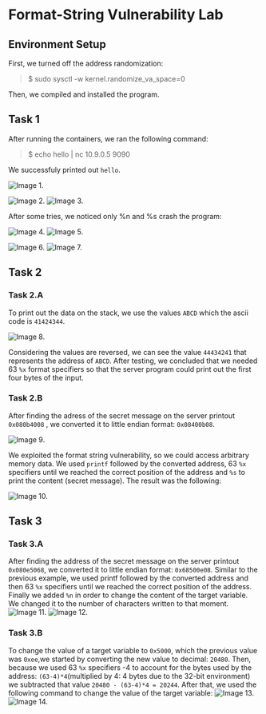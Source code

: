 # Format-String Vulnerability Lab


## Environment Setup

First, we turned off the address randomization:

>  $ sudo sysctl -w kernel.randomize_va_space=0

Then, we compiled and installed the program.


## Task 1

After running the containers, we ran the following command:
> $ echo hello | nc 10.9.0.5 9090

We successfuly printed out ```hello```.

![Image 1.](https://git.fe.up.pt/fsi/fsi2425/logs/l05g06/-/raw/main/Images/Task1_LOGBOOK6.png)

![Image 2.](https://git.fe.up.pt/fsi/fsi2425/logs/l05g06/-/raw/main/Images/using%25d.png)
![Image 3.](https://git.fe.up.pt/fsi/fsi2425/logs/l05g06/-/raw/main/Images/Using%25d.png)

After some tries, we noticed only %n and %s crash the program:

![Image 4.](https://git.fe.up.pt/fsi/fsi2425/logs/l05g06/-/raw/main/Images/using%25n.png)
![Image 5.](https://git.fe.up.pt/fsi/fsi2425/logs/l05g06/-/raw/main/Images/Using%25n.png)


![Image 6.](https://git.fe.up.pt/fsi/fsi2425/logs/l05g06/-/raw/main/Images/using%25s.png)
![Image 7.](https://git.fe.up.pt/fsi/fsi2425/logs/l05g06/-/raw/main/Images/Using%25s.png)


## Task 2

### Task 2.A

To print out the data on the stack, we use the values ```ABCD``` which the ascii code is ```41424344```. 

![Image 8.](https://git.fe.up.pt/fsi/fsi2425/logs/l05g06/-/raw/main/Images/Task2_LOGBOOK6.png)

Considering the values are reversed, we can see the value ```44434241``` that represents the address of ```ABCD```.
After testing, we concluded that we needed 63 ```%x``` format specifiers so that the server program could print out the first four bytes of the input.

### Task 2.B

After finding the adress of the secret message on the server printout ```0x080b4008``` , we converted it to little endian format: ```0x08400b08```.

![Image 9.](https://git.fe.up.pt/fsi/fsi2425/logs/l05g06/-/raw/main/Images/Task2_LOGBOOK6_img3.png)

We exploited the format string vulnerability, so we could access arbitrary memory data. We used ```printf``` followed by the converted address, 63 ```%x``` specifiers until we reached the correct position of the address and ```%s``` to print the content (secret message). The result was the following:

![Image 10.](https://git.fe.up.pt/fsi/fsi2425/logs/l05g06/-/raw/main/Images/Task2_LOGBOOK6_img2.png)


## Task 3

### Task 3.A

After finding the address of the secret message on the server printout ```0x080e5068```, we converted it to little endian format: ```0x68500e08```.
Similar to the previous example, we used printf followed by the converted address and then  63 ```%x``` specifiers until we reached the correct position of the address. Finally we added ```%n``` in order to change the content of the target variable. We changed it to the number of characters written to that moment.
![Image 11.](https://git.fe.up.pt/fsi/fsi2425/logs/l05g06/-/raw/main/Images/Task3_LOGBOOK6.png)
![Image 12.](https://git.fe.up.pt/fsi/fsi2425/logs/l05g06/-/raw/main/Images/Task3_LOGBOOK6_img2.png)

### Task 3.B 

To change the value of a target variable to ```0x5000```, which the previous value was ```0xee```,we started by converting the new value to decimal: ```20480```. Then, because we used 63 ```%x``` specifiers -4 to account for the bytes used by the address: ```(63-4)*4```(multiplied by 4: 4 bytes due to the 32-bit environment) we subtracted that value ```20480 - (63-4)*4 = 20244```.
After that, we used the following command to change the value of the target variable:
![Image 13.](https://git.fe.up.pt/fsi/fsi2425/logs/l05g06/-/raw/main/Images/Task3_LOGBOOK6_img3.png)
![Image 14.](https://git.fe.up.pt/fsi/fsi2425/logs/l05g06/-/raw/main/Images/Task3_LOGBOOK6_img4.png)

